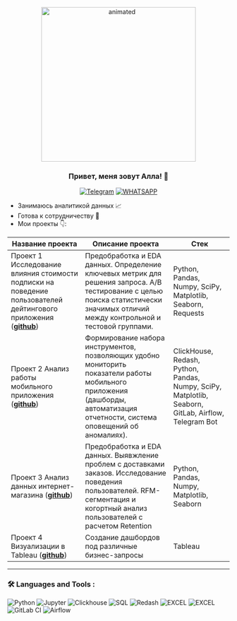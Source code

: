 <p align="center">
  <img width="350" height="350" src="https://github.com/Lelkovaalla/Lelkovaalla/blob/main/data-analytics-with-line-graph.gif"  alt="animated" />
</p>

### <p align="center">Привет, меня зовут Алла! 👋</p>

<div align="center">

  <a href="">[![Telegram](https://img.shields.io/badge/-Telegram-27A7E7?style=for-the-badge&logo=telegram)](https://t.me/Lelkova_Alla)</a>
  <a href="">[![WHATSAPP](https://img.shields.io/badge/-WHATSAPP-28D146?style=for-the-badge&logo=whatsapp&logoColor=FFFFFF)](https://wa.me/9772653406)</a>

</div>

* Занимаюсь аналитикой данных 📈
* Готова к сотрудничеству 🤝
* Мои проекты 👇: 

|Название проекта| Описание проекта| Стек|
|----------------|-----------------|-----|
|Проект 1 Исследование влияния стоимости подписки на поведение пользователей дейтингового приложения (__[github](https://github.com/Lelkovaalla/The-update-in-the-dating-app_AB-test)__)|Предобработка и EDA данных. Определение ключевых метрик для решения запроса. A/B тестирование с целью поиска статистически значимых отличий между контрольной и тестовой группами.|Python, Pandas, Numpy, SciPy, Matplotlib, Seaborn, Requests|
|Проект 2 Анализ работы мобильного приложения  (__[github](https://github.com/Lelkovaalla/Tools-for-analyzing-a-mobile-app)__)|Формирование набора инструментов, позволяющих удобно мониторить показатели работы мобильного приложения (дашборды, автоматизация отчетности, система оповещений об аномалиях).|ClickHouse, Redash, Python, Pandas, Numpy, SciPy, Matplotlib, Seaborn, GitLab, Airflow, Telegram Bot|
|Проект 3 Анализ данных интернет-магазина  (__[github](https://github.com/Lelkovaalla/E-commerce-data-analysis)__)|Предобработка и EDA данных. Выявжление проблем с доставками заказов. Исследование поведения пользователей. RFM-сегментация и когортный анализ пользователей с расчетом Retention|Python, Pandas, Numpy, Matplotlib, Seaborn|
|Проект 4 Визуализации в Tableau  (__[github](https://github.com/Lelkovaalla/Tableau_vizzes)__)|Создание дашбордов под различные бизнес-запросы|Tableau|


<hr>

###  🛠️ Languages and Tools :  


![Python](https://img.shields.io/badge/-Python-FFF?style=for-the-badge&logo=python)
![Jupyter](https://img.shields.io/badge/-Jupyter_Notebook-FFF?style=for-the-badge&logo=Jupyter)
![Clickhouse](https://img.shields.io/badge/-Clickhouse-FFF?style=for-the-badge&logo=Clickhouse)
![SQL](https://img.shields.io/badge/-SQL-00A4EF?style=for-the-badge&logo=SQL)
![Redash](https://img.shields.io/badge/-Redash-E44D26?style=for-the-badge&logo=Redash)
![EXCEL](https://img.shields.io/badge/-EXCEL-FF?style=for-the-badge&logo=EXCEL)
![EXCEL](https://img.shields.io/badge/-Google_Sheets-FFF?style=for-the-badge&logo=GoogleSheets)
![GitLab CI](https://img.shields.io/badge/gitlab%20ci-%23181717.svg?style=for-the-badge&logo=gitlab&logoColor=white)
![Airflow](https://img.shields.io/badge/-Airflow-77DDE7?style=for-the-badge&logo=AIRFLOW)

